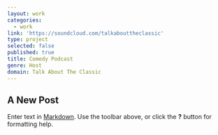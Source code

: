 ```yaml
---
layout: work
categories:
  - work
link: 'https://soundcloud.com/talkabouttheclassic'
type: project
selected: false
published: true
title: Comedy Podcast
genre: Host
domain: Talk About The Classic
---
```

## A New Post

Enter text in [Markdown](http://daringfireball.net/projects/markdown/). Use the toolbar above, or click the **?** button for formatting help.
